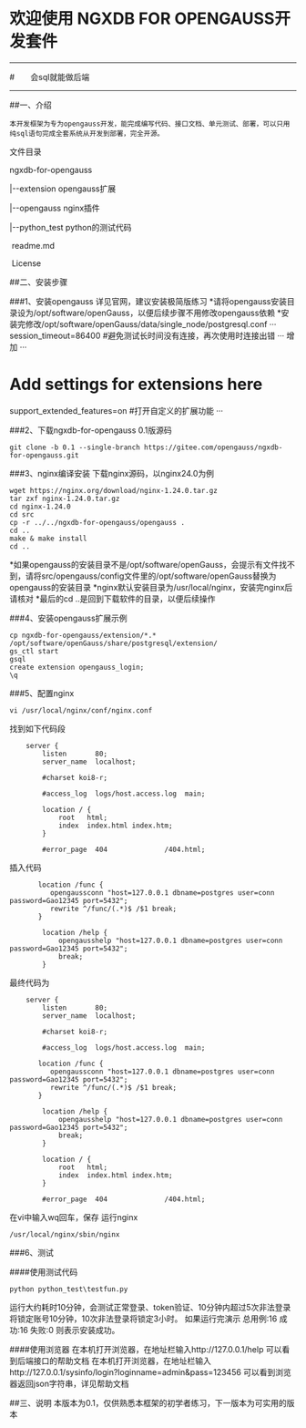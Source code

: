 # 欢迎使用 NGXDB FOR OPENGAUSS开发套件

------

#　　会sql就能做后端

------

##一、介绍

    本开发框架为专为opengauss开发，能完成编写代码、接口文档、单元测试、部署，可以只用纯sql语句完成全套系统从开发到部署，完全开源。
	
文件目录

ngxdb-for-opengauss

|--extension  opengauss扩展

|--opengauss nginx插件

|--python_test python的测试代码

&nbsp;readme.md

&nbsp;License

##二、安装步骤

###1、安装opengauss
详见官网，建议安装极简版练习
*请将opengauss安装目录设为/opt/software/openGauss，以便后续步骤不用修改opengauss依赖
*安装完修改/opt/software/openGauss/data/single_node/postgresql.conf
···
session_timeout=86400 #避免测试长时间没有连接，再次使用时连接出错
···
增加
···
# Add settings for extensions here
support_extended_features=on #打开自定义的扩展功能
···

###2、下载ngxdb-for-opengauss 0.1版源码
```linux
git clone -b 0.1 --single-branch https://gitee.com/opengauss/ngxdb-for-opengauss.git
```

###3、nginx编译安装
下载nginx源码，以nginx24.0为例
```linux
wget https://nginx.org/download/nginx-1.24.0.tar.gz
tar zxf nginx-1.24.0.tar.gz
cd nginx-1.24.0
cd src
cp -r ../../ngxdb-for-opengauss/opengauss .
cd ..
make & make install
cd ..
```
*如果opengauss的安装目录不是/opt/software/openGauss，会提示有文件找不到，请将src/opengauss/config文件里的/opt/software/openGauss替换为opengauss的安装目录
*nginx默认安装目录为/usr/local/nginx，安装完nginx后请核对
*最后的cd ..是回到下载软件的目录，以便后续操作

###4、安装opengauss扩展示例
```linux
cp ngxdb-for-opengauss/extension/*.* /opt/software/openGauss/share/postgresql/extension/
gs_ctl start
gsql
create extension opengauss_login;
\q
```

###5、配置nginx
```linux
vi /usr/local/nginx/conf/nginx.conf
```
找到如下代码段
```linux
    server {
        listen       80;
        server_name  localhost;

        #charset koi8-r;

        #access_log  logs/host.access.log  main;

        location / {
            root   html;
            index  index.html index.htm;
        }

        #error_page  404              /404.html;
```
插入代码
```linux
       location /func {
          opengaussconn "host=127.0.0.1 dbname=postgres user=conn password=Gao12345 port=5432";
          rewrite ^/func/(.*)$ /$1 break;
       }

        location /help {
            opengausshelp "host=127.0.0.1 dbname=postgres user=conn password=Gao12345 port=5432";
            break;
        }

```
最终代码为
```linux
    server {
        listen       80;
        server_name  localhost;

        #charset koi8-r;

        #access_log  logs/host.access.log  main;

       location /func {
          opengaussconn "host=127.0.0.1 dbname=postgres user=conn password=Gao12345 port=5432";
          rewrite ^/func/(.*)$ /$1 break;
       }

        location /help {
            opengausshelp "host=127.0.0.1 dbname=postgres user=conn password=Gao12345 port=5432";
            break;
        }

        location / {
            root   html;
            index  index.html index.htm;
        }

        #error_page  404              /404.html;

```
在vi中输入wq回车，保存
运行nginx
```linux
/usr/local/nginx/sbin/nginx
```

###6、测试

####使用测试代码
```linux
python python_test\testfun.py
```
运行大约耗时10分钟，会测试正常登录、token验证、10分钟内超过5次非法登录将锁定账号10分钟，10次非法登录将锁定3小时。
如果运行完演示
总用例:16 成功:16 失败:0
则表示安装成功。

####使用浏览器
在本机打开浏览器，在地址栏输入http://127.0.0.1/help
可以看到后端接口的帮助文档
在本机打开浏览器，在地址栏输入http://127.0.0.1/sysinfo/login?loginname=admin&pass=123456
可以看到浏览器返回json字符串，详见帮助文档

##三、说明
本版本为0.1，仅供熟悉本框架的初学者练习，下一版本为可实用的版本

